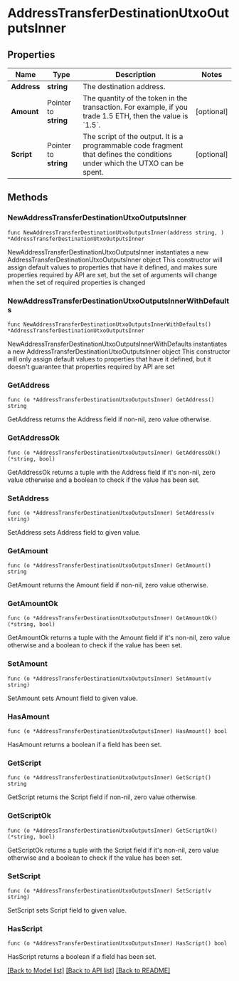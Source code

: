 # AddressTransferDestinationUtxoOutputsInner

## Properties

Name | Type | Description | Notes
------------ | ------------- | ------------- | -------------
**Address** | **string** | The destination address. | 
**Amount** | Pointer to **string** | The quantity of the token in the transaction. For example, if you trade 1.5 ETH, then the value is &#x60;1.5&#x60;.  | [optional] 
**Script** | Pointer to **string** | The script of the output. It is a programmable code fragment that defines the conditions under which the UTXO can be spent. | [optional] 

## Methods

### NewAddressTransferDestinationUtxoOutputsInner

`func NewAddressTransferDestinationUtxoOutputsInner(address string, ) *AddressTransferDestinationUtxoOutputsInner`

NewAddressTransferDestinationUtxoOutputsInner instantiates a new AddressTransferDestinationUtxoOutputsInner object
This constructor will assign default values to properties that have it defined,
and makes sure properties required by API are set, but the set of arguments
will change when the set of required properties is changed

### NewAddressTransferDestinationUtxoOutputsInnerWithDefaults

`func NewAddressTransferDestinationUtxoOutputsInnerWithDefaults() *AddressTransferDestinationUtxoOutputsInner`

NewAddressTransferDestinationUtxoOutputsInnerWithDefaults instantiates a new AddressTransferDestinationUtxoOutputsInner object
This constructor will only assign default values to properties that have it defined,
but it doesn't guarantee that properties required by API are set

### GetAddress

`func (o *AddressTransferDestinationUtxoOutputsInner) GetAddress() string`

GetAddress returns the Address field if non-nil, zero value otherwise.

### GetAddressOk

`func (o *AddressTransferDestinationUtxoOutputsInner) GetAddressOk() (*string, bool)`

GetAddressOk returns a tuple with the Address field if it's non-nil, zero value otherwise
and a boolean to check if the value has been set.

### SetAddress

`func (o *AddressTransferDestinationUtxoOutputsInner) SetAddress(v string)`

SetAddress sets Address field to given value.


### GetAmount

`func (o *AddressTransferDestinationUtxoOutputsInner) GetAmount() string`

GetAmount returns the Amount field if non-nil, zero value otherwise.

### GetAmountOk

`func (o *AddressTransferDestinationUtxoOutputsInner) GetAmountOk() (*string, bool)`

GetAmountOk returns a tuple with the Amount field if it's non-nil, zero value otherwise
and a boolean to check if the value has been set.

### SetAmount

`func (o *AddressTransferDestinationUtxoOutputsInner) SetAmount(v string)`

SetAmount sets Amount field to given value.

### HasAmount

`func (o *AddressTransferDestinationUtxoOutputsInner) HasAmount() bool`

HasAmount returns a boolean if a field has been set.

### GetScript

`func (o *AddressTransferDestinationUtxoOutputsInner) GetScript() string`

GetScript returns the Script field if non-nil, zero value otherwise.

### GetScriptOk

`func (o *AddressTransferDestinationUtxoOutputsInner) GetScriptOk() (*string, bool)`

GetScriptOk returns a tuple with the Script field if it's non-nil, zero value otherwise
and a boolean to check if the value has been set.

### SetScript

`func (o *AddressTransferDestinationUtxoOutputsInner) SetScript(v string)`

SetScript sets Script field to given value.

### HasScript

`func (o *AddressTransferDestinationUtxoOutputsInner) HasScript() bool`

HasScript returns a boolean if a field has been set.


[[Back to Model list]](../README.md#documentation-for-models) [[Back to API list]](../README.md#documentation-for-api-endpoints) [[Back to README]](../README.md)



